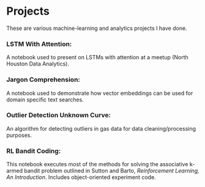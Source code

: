 # Projects
These are various machine-learning and analytics projects I have done.

### LSTM With Attention: 

A notebook used to present on LSTMs with attention at a meetup (North Houston Data Analytics).

### Jargon Comprehension: 

A notebook used to demonstrate how vector embeddings can be used for domain specific text searches. 


### Outlier Detection Unknown Curve: 

An algorithm for detecting outliers in gas data for data cleaning/processing purposes.

### RL Bandit Coding:

This notebook executes most of the methods for solving the associative k-armed bandit problem outlined in Sutton and Barto, *Reinforcement Learning, An Introduction*. Includes object-oriented experiment code.
